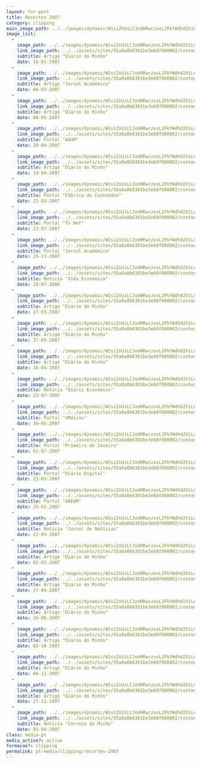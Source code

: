 ```yaml
---
layout: for-post
title: Recortes 2007
category: clipping
main_image_path: ../../images/dynamic/W1siZnUiLCJodHRwczovL2FkYWdhd2ViLnMzLmFtYXpvbmF/16_01_2007e428.jpg?sha=79a6cf4ba977ecf3
image_list: 
  - 
    image_path: ../../images/dynamic/W1siZnUiLCJodHRwczovL2FkYWdhd2ViLnMzLmFtYXpvbmF/16_01_2007e428.jpg?sha=79a6cf4ba977ecf3
    link_image_path: ../../assets/sites/55a8a0b6301be3e68f000002/content_entry55a8a2cd301be3f763000023/55a8bfb3301be3fc10000363/files/16_01_2007bf08.jpg?1450719327
    subtitle: Artigo "Diário do Minho"
    date: 16-01-2007
  - 
    image_path: ../../images/dynamic/W1siZnUiLCJodHRwczovL2FkYWdhd2ViLnMzLmFtYXpvbmF/2007-03-06-in-academicod134.jpg?sha=ff67d373cf51b224
    link_image_path: ../../assets/sites/55a8a0b6301be3e68f000002/content_entry55a8a2cd301be3f763000023/55a8bfb3301be3fc10000364/files/2007-03-06-in-academico3b18.jpg?1450719970
    subtitle: Artigo "Jornal Académico"
    date: 06-03-2007
  - 
    image_path: ../../images/dynamic/W1siZnUiLCJodHRwczovL2FkYWdhd2ViLnMzLmFtYXpvbmF/08_05_20072d88.jpg?sha=8c968414fb89d109
    link_image_path: ../../assets/sites/55a8a0b6301be3e68f000002/content_entry55a8a2cd301be3f763000023/55a8bfb4301be3fc10000365/files/08_05_2007f606.jpg?1450719308
    subtitle: Artigo "Diário do Minho"
    date: 08-05-2007
  - 
    image_path: ../../images/dynamic/W1siZnUiLCJodHRwczovL2FkYWdhd2ViLnMzLmFtYXpvbmF/04_2007_bragacom0f0e.jpg?sha=9586db4afefa5343
    link_image_path: ../../assets/sites/55a8a0b6301be3e68f000002/content_entry55a8a2cd301be3f763000023/55a8bfb5301be31e1e000366/files/04_2007_bragacomcbc7.jpg?1450719921
    subtitle: Portal "AAUM"
    date: 20-04-2007
  - 
    image_path: ../../images/dynamic/W1siZnUiLCJodHRwczovL2FkYWdhd2ViLnMzLmFtYXpvbmF/19_04_2007_dmcb26.jpg?sha=a34e32bffc0cd4d1
    link_image_path: ../../assets/sites/55a8a0b6301be3e68f000002/content_entry55a8a2cd301be3f763000023/55a8bfb6301be3f3ce000367/files/19_04_2007_dmad1b.jpg?1450719313
    subtitle: Artigo "Diário do Minho"
    date: 19-04-2007
  - 
    image_path: ../../images/dynamic/W1siZnUiLCJodHRwczovL2FkYWdhd2ViLnMzLmFtYXpvbmF/21_03_2007_fabricadeconteudosb630.jpg?sha=c115bd5216bb6656
    link_image_path: ../../assets/sites/55a8a0b6301be3e68f000002/content_entry55a8a2cd301be3f763000023/55a8bfb7301be31db8000368/files/21_03_2007_fabricadeconteudos20ef.jpg?1450719960
    subtitle: Portal "Fábrica de Conteúdos"
    date: 21-03-2007
  - 
    image_path: ../../images/dynamic/W1siZnUiLCJodHRwczovL2FkYWdhd2ViLnMzLmFtYXpvbmF/23_07_2007_tvnet21ad.jpg?sha=605d3274a4539582
    link_image_path: ../../assets/sites/55a8a0b6301be3e68f000002/content_entry55a8a2cd301be3f763000023/55a8bfb8301be31db8000369/files/23_07_2007_tvnet4d09.jpg?1450719870
    subtitle: Portal "Tv Net"
    date: 23-07-2007
  - 
    image_path: ../../images/dynamic/W1siZnUiLCJodHRwczovL2FkYWdhd2ViLnMzLmFtYXpvbmF/29_11_2007_academicob3e7.jpg?sha=c57cc33362f5abe4
    link_image_path: ../../assets/sites/55a8a0b6301be3e68f000002/content_entry55a8a2cd301be3f763000023/55a8bfb9301be31db800036a/files/29_11_2007_academico6d46.jpg?1450719855
    subtitle: Portal "Jornal Académico"
    date: 29-11-2007
  - 
    image_path: ../../images/dynamic/W1siZnUiLCJodHRwczovL2FkYWdhd2ViLnMzLmFtYXpvbmF/MTQ1MDcxOTk5MyJdLFsicCIsInRodW1iIiwiMTYweDE2MCM/28_07_2006_vidaeconomica0581.jpg?sha=d04fb166f667f097
    link_image_path: ../../assets/sites/55a8a0b6301be3e68f000002/content_entry55a8a2cd301be3f763000023/55a8bfba301be3bcdd00036b/files/28_07_2006_vidaeconomica6106.jpg?1450719993
    subtitle: Notícia "Vida Económica"
    date: 28-07-2006
  - 
    image_path: ../../images/dynamic/W1siZnUiLCJodHRwczovL2FkYWdhd2ViLnMzLmFtYXpvbmF/27_03_200708b2.jpg?sha=144c77c69a3d0336
    link_image_path: ../../assets/sites/55a8a0b6301be3e68f000002/content_entry55a8a2cd301be3f763000023/55a8bfbb301be32e4900036c/files/27_03_20073226.jpg?1450719324
    subtitle: Artigo "Diário do Minho"
    date: 27-03-2007
  - 
    image_path: ../../images/dynamic/W1siZnUiLCJodHRwczovL2FkYWdhd2ViLnMzLmFtYXpvbmF/27_05_20078691.jpg?sha=8735709d1a7d2de3
    link_image_path: ../../assets/sites/55a8a0b6301be3e68f000002/content_entry55a8a2cd301be3f763000023/55a8bfbc301be3914100036d/files/27_05_20078d05.jpg?1450719303
    subtitle: Artigo "Diário do Minho"
    date: 27-05-2007
  - 
    image_path: ../../images/dynamic/W1siZnUiLCJodHRwczovL2FkYWdhd2ViLnMzLmFtYXpvbmF/16_04_2007_dm000f.jpg?sha=b6969b78ce393c48
    link_image_path: ../../assets/sites/55a8a0b6301be3e68f000002/content_entry55a8a2cd301be3f763000023/55a8bfbd301be3f28f00036e/files/16_04_2007_dm6577.jpg?1450719321
    subtitle: Artigo "Diário do Minho"
    date: 16-04-2007
  - 
    image_path: ../../images/dynamic/W1siZnUiLCJodHRwczovL2FkYWdhd2ViLnMzLmFtYXpvbmF/23_07_2007_de1c45.jpg?sha=fcbdb8f495cbcd1a
    link_image_path: ../../assets/sites/55a8a0b6301be3e68f000002/content_entry55a8a2cd301be3f763000023/55a8bfbd301be3f28f00036f/files/23_07_2007_de7131.jpg?1450719890
    subtitle: Notícia "Diário Económico"
    date: 23-07-2007
  - 
    image_path: ../../images/dynamic/W1siZnUiLCJodHRwczovL2FkYWdhd2ViLnMzLmFtYXpvbmF/MTQ1MDcxOTkxMyJdLFsicCIsInRodW1iIiwiMTYweDE2MCM/30_05_2007_umdicas02c9.jpg?sha=4d291de1e480edb7
    link_image_path: ../../assets/sites/55a8a0b6301be3e68f000002/content_entry55a8a2cd301be3f763000023/55a8bfbe301be3f28f000370/files/30_05_2007_umdicasd35c.jpg?1450719913
    subtitle: Portal "UMdicas"
    date: 30-05-2007
  - 
    image_path: ../../images/dynamic/W1siZnUiLCJodHRwczovL2FkYWdhd2ViLnMzLmFtYXpvbmF/07_2007_primeirojaneiro5b22.jpg?sha=0b2ad475e144a3c8
    link_image_path: ../../assets/sites/55a8a0b6301be3e68f000002/content_entry55a8a2cd301be3f763000023/55a8bfc1301be361f8000371/files/07_2007_primeirojaneiro41d3.jpg?1450719905
    subtitle: Portal "Primeiro de Janeiro"
    date: 01-07-2007
  - 
    image_path: ../../images/dynamic/W1siZnUiLCJodHRwczovL2FkYWdhd2ViLnMzLmFtYXpvbmF/MTQ1MDcxOTkzMiJdLFsicCIsInRodW1iIiwiMTYweDE2MCM/23_03_2007_diariodigitalf2a2.jpg?sha=b40d8fc7208b98fc
    link_image_path: ../../assets/sites/55a8a0b6301be3e68f000002/content_entry55a8a2cd301be3f763000023/55a8bfc2301be36737000372/files/23_03_2007_diariodigital74b9.jpg?1450719932
    subtitle: Portal "Diário Digital"
    date: 23-03-2007
  - 
    image_path: ../../images/dynamic/W1siZnUiLCJodHRwczovL2FkYWdhd2ViLnMzLmFtYXpvbmF/25_01_2007_aaeumb113.jpg?sha=a2caea4e46750e9b
    link_image_path: ../../assets/sites/55a8a0b6301be3e68f000002/content_entry55a8a2cd301be3f763000023/55a8bfc2301be38bb5000373/files/25_01_2007_aaeum8b75.jpg?1450719978
    subtitle: Portal "AAEUM"
    date: 25-01-2007
  - 
    image_path: ../../images/dynamic/W1siZnUiLCJodHRwczovL2FkYWdhd2ViLnMzLmFtYXpvbmF/MTQ1MDcxOTk1MiJdLFsicCIsInRodW1iIiwiMTYweDE2MCM/22_03_2007_jn-1e84e.jpg?sha=a17300e69bd649bb
    link_image_path: ../../assets/sites/55a8a0b6301be3e68f000002/content_entry55a8a2cd301be3f763000023/55a8bfc3301be3dd97000374/files/22_03_2007_jn-13034.jpg?1450719952
    subtitle: Notícia "Jornal de Notícias"
    date: 22-03-2007
  - 
    image_path: ../../images/dynamic/W1siZnUiLCJodHRwczovL2FkYWdhd2ViLnMzLmFtYXpvbmF/02_01_20075c3f.jpg?sha=bdc0ba24db7f1c98
    link_image_path: ../../assets/sites/55a8a0b6301be3e68f000002/content_entry55a8a2cd301be3f763000023/55a8bfc5301be35ddf000376/files/02_01_20075f9f.jpg?1450719330
    subtitle: Artigo "Diário do Minho"
    date: 02-01-2007
  - 
    image_path: ../../images/dynamic/W1siZnUiLCJodHRwczovL2FkYWdhd2ViLnMzLmFtYXpvbmF/17_04_2007b5d3.jpg?sha=2b65c222fa1a7a70
    link_image_path: ../../assets/sites/55a8a0b6301be3e68f000002/content_entry55a8a2cd301be3f763000023/55a8bfc6301be37adb000377/files/17_04_20077453.jpg?1450719316
    subtitle: Artigo "Diário do Minho"
    date: 17-04-2007
  - 
    image_path: ../../images/dynamic/W1siZnUiLCJodHRwczovL2FkYWdhd2ViLnMzLmFtYXpvbmF/26_06_2007d5bc.jpg?sha=685514ebd906e5f1
    link_image_path: ../../assets/sites/55a8a0b6301be3e68f000002/content_entry55a8a2cd301be3f763000023/55a8bfc7301be30493000378/files/26_06_20076b71.jpg?1450719300
    subtitle: Artigo "Diário do Minho"
    date: 26-06-2007
  - 
    image_path: ../../images/dynamic/W1siZnUiLCJodHRwczovL2FkYWdhd2ViLnMzLmFtYXpvbmF/02_10_20072507.jpg?sha=9a9b94e6519b58b0
    link_image_path: ../../assets/sites/55a8a0b6301be3e68f000002/content_entry55a8a2cd301be3f763000023/55a8bfc8301be30493000379/files/02_10_20075665.jpg?1450719296
    subtitle: Artigo "Diário do Minho"
    date: 02-10-2007
  - 
    image_path: ../../images/dynamic/W1siZnUiLCJodHRwczovL2FkYWdhd2ViLnMzLmFtYXpvbmF/06_11_20077004.jpg?sha=97d4af90ca05f9f6
    link_image_path: ../../assets/sites/55a8a0b6301be3e68f000002/content_entry55a8a2cd301be3f763000023/55a8bfc9301be3ae9b00037a/files/06_11_2007ba2b.jpg?1450719292
    subtitle: Artigo "Diário do Minho"
    date: 06-11-2007
  - 
    image_path: ../../images/dynamic/W1siZnUiLCJodHRwczovL2FkYWdhd2ViLnMzLmFtYXpvbmF/27_11_2007df16.jpg?sha=7f53fe1384ee2888
    link_image_path: ../../assets/sites/55a8a0b6301be3e68f000002/content_entry55a8a2cd301be3f763000023/55a8bfca301be3535e00037b/files/27_11_2007e12c.jpg?1450719289
    subtitle: Artigo "Diário do Minho"
    date: 27-11-2007
  - 
    image_path: ../../images/dynamic/W1siZnUiLCJodHRwczovL2FkYWdhd2ViLnMzLmFtYXpvbmF/04_2007_dma582.jpg?sha=c6ccdaec17232383
    link_image_path: ../../assets/sites/55a8a0b6301be3e68f000002/content_entry55a8a2cd301be3f763000023/55a8bfcc301be35ac700037c/files/04_2007_dm5a19.jpg?1450719506
    subtitle: Notícia "Correio do Minho"
    date: 01-04-2007
class: media-pt
media_active?: active
formacao?: clipping
permalink: pt-media/clipping/recortes-2007
--- 
```

    
